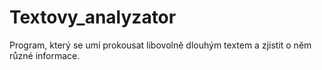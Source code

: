 # Textovy_analyzator
Program, který se umí prokousat libovolně dlouhým textem a zjistit o něm různé informace.
